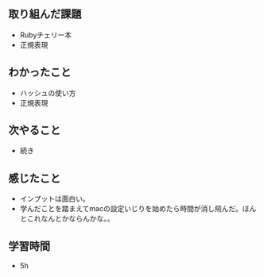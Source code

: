 ## 取り組んだ課題
- Rubyチェリー本
- 正規表現

## わかったこと
- ハッシュの使い方
- 正規表現

## 次やること
- 続き

## 感じたこと
- インプットは面白い。
- 学んだことを踏まえてmacの設定いじりを始めたら時間が消し飛んだ。ほんとこれなんとかならんかな。。

## 学習時間
- 5h
  
